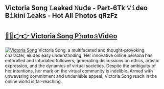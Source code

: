 ## Victoria Song 𝙻eaked 𝙽u𝚍e - Part-6Tk 𝚅𝚒deo B𝚒kini 𝙻eaks - Hot All 𝙿hotos qRzFz

# <h2><a href="http://ld5jwfb.urlbe.top/?page=Victoria+Song">🔗🔗👉👉 Victoria Song P𝚑oto𝚜Vid𝚎o</a></h2>

[![Victoria Song](https://i.imgur.com/eBuTRDB.gif)](http://ld5jwfb.urlbe.top/?page=Victoria+Song)
Victoria Song, a multifaceted and thought-provoking character, eludes easy understanding. Her innovative online persona has enthralled and infuriated followers, generating discussions on ethics, artistic expression, and the dynamics of virtual societies. Despite the ambiguity of her intentions, her mark on the virtual community is indelible. Armed with unwavering commitment and undeniable appeal, Victoria Song reach in the online world is far-reaching.
